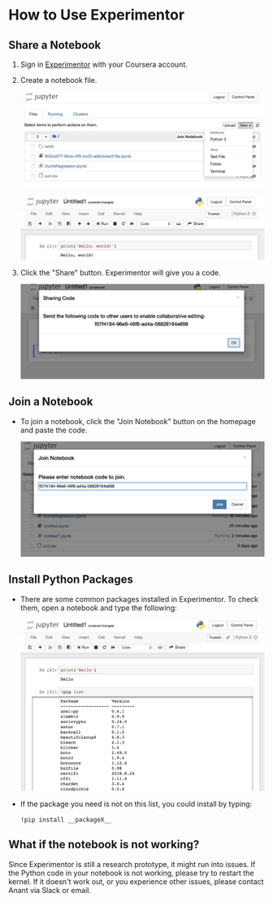 # How to Use Experimentor


## Share a Notebook
1. Sign in [Experimentor](https://experimentor.mentoracademy.org) with your Coursera account.

2. Create a notebook file.

    ![](assets/create.jpg)

    ![](assets/notebook.jpg)

3. Click the "Share" button. Experimentor will give you a code.

    ![](assets/code.jpg)

## Join a Notebook

- To join a notebook, click the "Join Notebook" button on the homepage and paste the code.

    ![](assets/join.jpg)

## Install Python Packages

- There are some common packages installed in Experimentor. To check them, open a notebook and type the following:

    ![](assets/list.jpg)

- If the package you need is not on this list, you could install by typing:

    ```
    !pip install __packageX__
    ```

## What if the notebook is not working?

Since Experimentor is still a research prototype, it might run into issues. If the Python code in your notebook is not working, please try to restart the kernel. If it doesn't work out, or you experience other issues, please contact Anant via Slack or email.